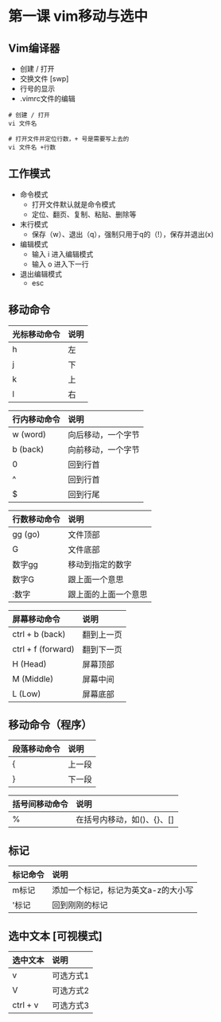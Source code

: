 # 第一课 vim移动与选中

## Vim编译器

* 创建 / 打开
* 交换文件 \[swp\]
* 行号的显示
* .vimrc文件的编辑

```text
# 创建 / 打开
vi 文件名

# 打开文件并定位行数，+ 号是需要写上去的
vi 文件名 +行数
```

## 工作模式

* 命令模式 
  * 打开文件默认就是命令模式
  * 定位、翻页、复制、粘贴、删除等
* 末行模式
  * 保存（w）、退出（q），强制只用于q的（!），保存并退出\(x\)
* 编辑模式
  * 输入 i 进入编辑模式
  * 输入 o 进入下一行
* 退出编辑模式
  * esc

## 移动命令

| 光标移动命令 | 说明 |
| :--- | :--- |
| h | 左 |
| j | 下 |
| k | 上 |
| l | 右 |

| 行内移动命令 | 说明 |
| :--- | :--- |
| w \(word\) | 向后移动，一个字节 |
| b \(back\) | 向前移动，一个字节 |
| 0 | 回到行首 |
| ^ | 回到行首 |
| $ | 回到行尾 |

| 行数移动命令 | 说明 |
| :--- | :--- |
| gg \(go\) | 文件顶部 |
| G | 文件底部 |
| 数字gg | 移动到指定的数字 |
| 数字G | 跟上面一个意思 |
| :数字 | 跟上面的上面一个意思 |

| 屏幕移动命令 | 说明 |
| :--- | :--- |
| ctrl + b \(back\) | 翻到上一页 |
| ctrl + f \(forward\) | 翻到下一页 |
| H \(Head\) | 屏幕顶部 |
| M \(Middle\) | 屏幕中间 |
| L \(Low\) | 屏幕底部 |

## 移动命令（程序）

| 段落移动命令 | 说明 |
| :--- | :--- |
| { | 上一段 |
| } | 下一段 |

| 括号间移动命令 | 说明 |
| :--- | :--- |
| % | 在括号内移动，如\(\)、{}、\[\] |

## 标记

| 标记命令 | 说明 |
| :--- | :--- |
| m标记 | 添加一个标记，标记为英文a-z的大小写 |
| '标记 | 回到刚刚的标记 |

## 选中文本 \[可视模式\]

| 选中文本 | 说明 |
| :--- | :--- |
| v | 可选方式1 |
| V | 可选方式2 |
| ctrl + v | 可选方式3 |

